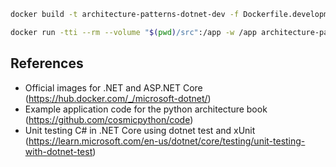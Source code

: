 ```sh
docker build -t architecture-patterns-dotnet-dev -f Dockerfile.development .
```

``` sh
docker run -tti --rm --volume "$(pwd)/src":/app -w /app architecture-patterns-dotnet-dev bash
```

## References

- Official images for .NET and ASP.NET Core (https://hub.docker.com/_/microsoft-dotnet/)
- Example application code for the python architecture book (https://github.com/cosmicpython/code)
- Unit testing C# in .NET Core using dotnet test and xUnit (https://learn.microsoft.com/en-us/dotnet/core/testing/unit-testing-with-dotnet-test)